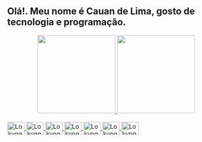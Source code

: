 ## Olá!. Meu nome é Cauan de Lima, gosto de tecnologia e programação. 
<div align="center">
  <a href="https://github.com/Lokyng">
  <img height="180em" src="https://github-readme-stats.vercel.app/api?username=Lokyng&show_icons=true&theme=Matrix&include_all_commits=true&count_private=true"/>
  <img height="180em" src="https://github-readme-stats.vercel.app/api/top-langs/?username=Lokyng&layout=compact&langs_count=7&theme=Matrix"/>
</div>
<div style="display: inline_block"><br>
  <img align="center" alt="Lokyng-JS" height="30" width="40" src="https://cdn.jsdelivr.net/gh/devicons/devicon/icons/javascript/javascript-original.svg">
  <img align="center" alt="Lokyng-HTML" height="30" width="40" src="https://cdn.jsdelivr.net/gh/devicons/devicon/icons/html5/html5-original.svg" >
  <img align="center" alt="Lokyng-CSS" height="30" width="40" src="https://cdn.jsdelivr.net/gh/devicons/devicon/icons/css3/css3-original.svg">
  <img align="center" alt="Lokyng-React" height="30" width="40" src="https://cdn.jsdelivr.net/gh/devicons/devicon/icons/react/react-original.svg">
  <img align="center" alt="Lokyng-Node" height="30" width="40" src="https://cdn.jsdelivr.net/gh/devicons/devicon/icons/nodejs/nodejs-original.svg">
  <img align="center" alt="Lokyng-mysql" height="30" width="40" src="https://cdn.jsdelivr.net/gh/devicons/devicon/icons/mysql/mysql-original.svg">
  <img align="center" alt="Lokyng-TS" height="30" width="40" src="https://cdn.jsdelivr.net/gh/devicons/devicon/icons/typescript/typescript-original.svg">
</div>
